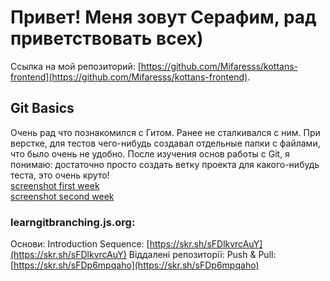 # Привет! Меня зовут Серафим, рад приветствовать всех)
Ссылка на мой репозиторий: [https://github.com/Mifaresss/kottans-frontend](https://github.com/Mifaresss/kottans-frontend).

## Git Basics
Очень рад что познакомился с Гитом. Ранее не сталкивался с ним. При верстке, для тестов чего-нибудь создавал отдельные папки с файлами, что было очень не удобно. После изучения основ работы с Git, я понимаю: достаточно просто создать ветку проекта для какого-нибудь теста, это очень круто!  
[screenshot first week](https://skr.sh/sFDuALBDqMr)  
[screenshot second week](https://skr.sh/sFDHYLHtKcJ)  

### learngitbranching.js.org:
Основи: Introduction Sequence: [https://skr.sh/sFDlkvrcAuY](https://skr.sh/sFDlkvrcAuY)
Віддалені репозиторії: Push & Pull: [https://skr.sh/sFDp6mpqaho](https://skr.sh/sFDp6mpqaho)